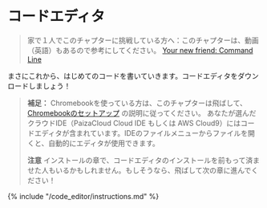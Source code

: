 # コードエディタ

> 家で１人でこのチャプターに挑戦している方へ：このチャプターは、動画（英語）もあるので参考にしてください。 [Your new friend: Command Line](https://www.youtube.com/watch?v=pVTaqzKZCdA&t=4m43s)

まさにこれから、はじめてのコードを書いていきます。コードエディタをダウンロードしましょう！

> **補足：** Chromebookを使っている方は、このチャプターは飛ばして、 [Chromebookのセットアップ](../chromebook_setup/README.md) の説明に従ってください。 あなたが選んだクラウドIDE（PaizaCloud Cloud IDE もしくは AWS Cloud9）にはコードエディタが含まれています。IDEのファイルメニューからファイルを開くと、自動的にエディタが使用できます。
> 
> **注意** インストールの章で、コードエディタのインストールを前もって済ませた人もいるかもしれません。もしそうなら、飛ばして次の章に進んでください！

{% include "/code_editor/instructions.md" %}